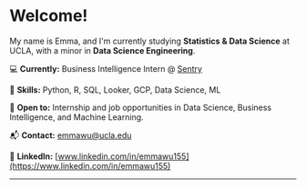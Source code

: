# Welcome!

My name is Emma, and I'm currently studying **Statistics & Data Science** at UCLA, with a minor in **Data Science Engineering**.

💻 **Currently:** Business Intelligence Intern @ [Sentry](https://github.com/getsentry)

🌟 **Skills:** Python, R, SQL, Looker, GCP, Data Science, ML

💼 **Open to:** Internship and job opportunities in Data Science, Business Intelligence, and Machine Learning.

📬 **Contact:** [emmawu@ucla.edu](mailto:emmawu@ucla.edu)

🔗 **LinkedIn:** [www.linkedin.com/in/emmawu155](https://www.linkedin.com/in/emmawu155)

---

